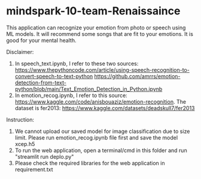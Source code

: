 # mindspark-10-team-Renaissaince
This application can recognize your emotion from photo or speech using ML models. It will recommend some songs that are fit to your emotions. It is good for your mental health.


Disclaimer:
  1. In speech_text.ipynb, I refer to these two sources: https://www.thepythoncode.com/article/using-speech-recognition-to-convert-speech-to-text-python
     https://github.com/amrrs/emotion-detection-from-text-python/blob/main/Text_Emotion_Detection_in_Python.ipynb
  2. In emotion_recog.ipynb, I refer to this source: https://www.kaggle.com/code/anisbouaziz/emotion-recognition. The dataset is fer2013: 
     https://www.kaggle.com/datasets/deadskull7/fer2013
  
Instruction: 
  1. We cannot upload our saved model for image classification due to size limit. Please run emotion_recog.ipynb file first and save the model xcep.h5
  2. To run the web application, open a terminal/cmd in this folder and run "streamlit run deplo.py"
  3. Please check the required libraries for the web application in requirement.txt
